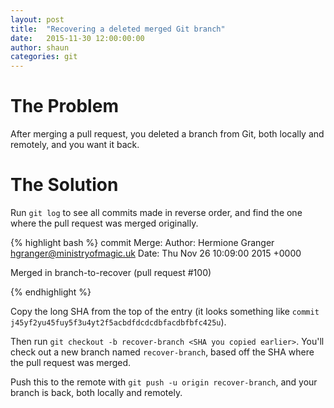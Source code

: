 ```yaml
---
layout: post
title:  "Recovering a deleted merged Git branch"
date:   2015-11-30 12:00:00:00
author: shaun
categories: git 
---
```


# The Problem

After merging a pull request, you deleted a branch from Git, both locally and remotely, and you want it back.

# The Solution

Run `git log` to see all commits made in reverse order, and find the one where the pull request was merged originally.

{% highlight bash %}
commit <very long SHA here>
Merge:  <more SHA stuff>
Author: Hermione Granger <hgranger@ministryofmagic.uk>
Date:   Thu Nov 26 10:09:00 2015 +0000
 
   Merged in branch-to-recover (pull request #100)
   
   
{% endhighlight %}

Copy the long SHA from the top of the entry (it looks something like `commit j45yf2yu45fuy5f3u4yt2f5acbdfdcdcdbfacdbfbfc425u`).

Then run `git checkout -b recover-branch <SHA you copied earlier>`. You'll check out a new branch named `recover-branch`, based
off the SHA where the pull request was merged.

Push this to the remote with `git push -u origin recover-branch`, and your branch is back, both locally and remotely.
